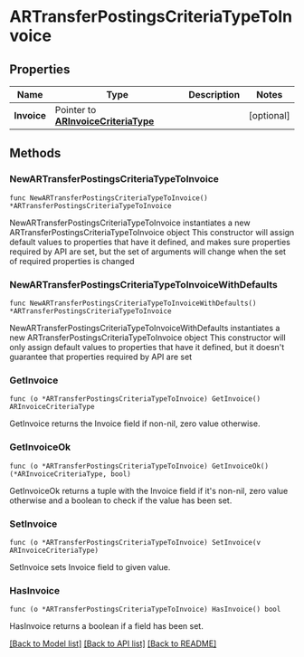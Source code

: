 # ARTransferPostingsCriteriaTypeToInvoice

## Properties

Name | Type | Description | Notes
------------ | ------------- | ------------- | -------------
**Invoice** | Pointer to [**ARInvoiceCriteriaType**](ARInvoiceCriteriaType.md) |  | [optional] 

## Methods

### NewARTransferPostingsCriteriaTypeToInvoice

`func NewARTransferPostingsCriteriaTypeToInvoice() *ARTransferPostingsCriteriaTypeToInvoice`

NewARTransferPostingsCriteriaTypeToInvoice instantiates a new ARTransferPostingsCriteriaTypeToInvoice object
This constructor will assign default values to properties that have it defined,
and makes sure properties required by API are set, but the set of arguments
will change when the set of required properties is changed

### NewARTransferPostingsCriteriaTypeToInvoiceWithDefaults

`func NewARTransferPostingsCriteriaTypeToInvoiceWithDefaults() *ARTransferPostingsCriteriaTypeToInvoice`

NewARTransferPostingsCriteriaTypeToInvoiceWithDefaults instantiates a new ARTransferPostingsCriteriaTypeToInvoice object
This constructor will only assign default values to properties that have it defined,
but it doesn't guarantee that properties required by API are set

### GetInvoice

`func (o *ARTransferPostingsCriteriaTypeToInvoice) GetInvoice() ARInvoiceCriteriaType`

GetInvoice returns the Invoice field if non-nil, zero value otherwise.

### GetInvoiceOk

`func (o *ARTransferPostingsCriteriaTypeToInvoice) GetInvoiceOk() (*ARInvoiceCriteriaType, bool)`

GetInvoiceOk returns a tuple with the Invoice field if it's non-nil, zero value otherwise
and a boolean to check if the value has been set.

### SetInvoice

`func (o *ARTransferPostingsCriteriaTypeToInvoice) SetInvoice(v ARInvoiceCriteriaType)`

SetInvoice sets Invoice field to given value.

### HasInvoice

`func (o *ARTransferPostingsCriteriaTypeToInvoice) HasInvoice() bool`

HasInvoice returns a boolean if a field has been set.


[[Back to Model list]](../README.md#documentation-for-models) [[Back to API list]](../README.md#documentation-for-api-endpoints) [[Back to README]](../README.md)



